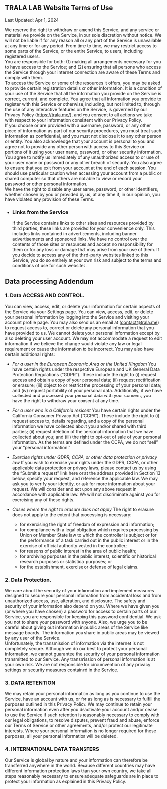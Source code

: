 ## TRALA LAB Website Terms of Use

Last Updated: Apr 1, 2024

We reserve the right to withdraw or amend this Service, and any service or material we provide on the Service, in our sole discretion without notice. We will not be liable if for any reason all or any part of the Service is unavailable at any time or for any period. From time to time, we may restrict access to some parts of the Service, or the entire Service, to users, including registered users.
<br>You are responsible for both: (1) making all arrangements necessary for you to have access to the Service; and (2) ensuring that all persons who access the Service through your internet connection are aware of these Terms and comply with them.
<br>To access the Service or some of the resources it offers, you may be asked to provide certain registration details or other information. It is a condition of your use of the Service that all the information you provide on the Service is correct, current, and complete. You agree that all information you provide to register with this Service or otherwise, including, but not limited to, through the use of any interactive features on the Service, is governed by our Privacy Policy (https://trala.me/), and you consent to all actions we take with respect to your information consistent with our Privacy Policy.
<br>If you choose or are provided with a username, password, or any other piece of information as part of our security procedures, you must treat such information as confidential, and you must not disclose it to any other person or entity. You also acknowledge that your account is personal to you and agree not to provide any other person with access to this Service or portions of it using your user name, password, or other security information. You agree to notify us immediately of any unauthorized access to or use of your user name or password or any other breach of security. You also agree to ensure that you exit from your account at the end of each session. You should use particular caution when accessing your account from a public or shared computer so that others are not able to view or record your password or other personal information.
<br>We have the right to disable any user name, password, or other identifiers, whether chosen by you or provided by us, at any time if, in our opinion, you have violated any provision of these Terms.

- ### Links from the Service
  If the Service contains links to other sites and resources provided by third parties, these links are provided for your convenience only. This includes links contained in advertisements, including banner advertisements and sponsored links. We have no control over the contents of those sites or resources and accept no responsibility for them or for any loss or damage that may arise from your use of them. If you decide to access any of the third-party websites linked to this Service, you do so entirely at your own risk and subject to the terms and conditions of use for such websites.

## Data processing Addendum

### 1. Data ACCESS AND CONTROL.

You can view, access, edit, or delete your information for certain aspects of the Service via your Settings page. You can view, access, edit, or delete your personal information by logging into the Service and visiting your account profile page. You may also send us an email at (contact@trala.me) to request access to, correct or delete any personal information that you have provided to us. We cannot delete your personal information except by also deleting your user account. We may not accommodate a request to edit information if we believe the change would violate any law or legal requirement or cause the information to be incorrect. You may also have certain additional rights:

- _For a user in the European Economic Area or the United Kingdom_
  You have certain rights under the respective European and UK General Data Protection Regulations (“GDPR”). These include the right to (i) request access and obtain a copy of your personal data; (ii) request rectification or erasure; (iii) object to or restrict the processing of your personal data; and (iv) request portability of your personal data. Additionally, if we have collected and processed your personal data with your consent, you have the right to withdraw your consent at any time.

- _For a user who is a California resident_
  You have certain rights under the California Consumer Privacy Act (“CCPA”). These include the right to (i) request access to, details regarding, and a copy of the personal information we have collected about you and/or shared with third parties; (ii) request deletion of the personal information that we have collected about you; and (iii) the right to opt-out of sale of your personal information. As the terms are defined under the CCPA, we do not “sell” your “personal information.”

- _Exercise rights under GDPR, CCPA, or other data protection or privacy law_
  If you wish to exercise your rights under the GDPR, CCPA, or other applicable data protection or privacy laws, please contact us by using the “Submit a request” link here or at the address provided in Section 13 below, specify your request, and reference the applicable law. We may ask you to verify your identity, or ask for more information about your request. We will consider and act upon any above request in accordance with applicable law. We will not discriminate against you for exercising any of these rights.

- _Cases where the right to erasure does not apply_
  The right to erasure does not apply to the extent that processing is necessary:
  - for exercising the right of freedom of expression and information;
  - for compliance with a legal obligation which requires processing by Union or Member State law to which the controller is subject or for the performance of a task carried out in the public interest or in the exercise of official authority vested in the controller;
  - for reasons of public interest in the area of public health;
  - for archiving purposes in the public interest, scientific or historical research purposes or statistical purposes; or
  - for the establishment, exercise or defense of legal claims.

### 2. Data Protection.

We care about the security of your information and implement measures designed to secure your personal information from accidental loss and from unauthorized access, use, alteration, and disclosure. The safety and security of your information also depend on you. Where we have given you (or where you have chosen) a password for access to certain parts of our Service, you are responsible for keeping this password confidential. We ask you not to share your password with anyone. Also, we urge you to be careful about giving out information in public areas of the Service like message boards. The information you share in public areas may be viewed by any user of the Service.
<br>Unfortunately, the transmission of information via the internet is not completely secure. Although we do our best to protect your personal information, we cannot guarantee the security of your personal information transmitted to our Service. Any transmission of personal information is at your own risk. We are not responsible for circumvention of any privacy settings or security measures contained in the Service.

### 3. DATA RETENTION

We may retain your personal information as long as you continue to use the Service, have an account with us, or for as long as is necessary to fulfill the purposes outlined in this Privacy Policy. We may continue to retain your personal information even after you deactivate your account and/or cease to use the Service if such retention is reasonably necessary to comply with our legal obligations, to resolve disputes, prevent fraud and abuse, enforce our Terms of Service or other agreements, and/or protect our legitimate interests. Where your personal information is no longer required for these purposes, all your personal information will be deleted.

### 4. INTERNATIONAL DATA TRANSFERS

Our Service is global by nature and your information can therefore be transferred anywhere in the world. Because different countries may have different information protection laws than your own country, we take all steps reasonably necessary to ensure adequate safeguards are in place to protect your information as explained in this Privacy Policy.
